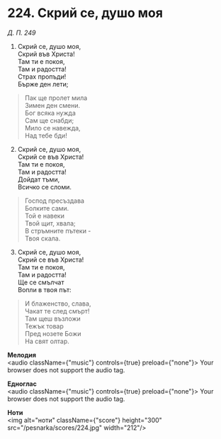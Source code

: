 # 224. Скрий се, душо моя

_Д. П. 249_

1. Скрий се, душо моя,  
Скрий във Христа!  
Там ти е покоя,  
Там и радостта!  
Страх пропъди!  
Бърже ден лети;  

> Пак ще пролет мила  
> Зимен ден смени.  
> Бог всяка нужда  
> Сам ще снабди;  
> Мило се навежда,  
> Над тебе бди!

2. Скрий се, душо моя,  
Скрий се във Христа!  
Там ти е покоя,  
Там и радостта!  
Дойдат тъми,  
Всичко се сломи.  

> Господ пресъздава  
> Болките сами.  
> Той е навеки  
> Твой щит, хвала;  
> В стръмните пътеки -  
> Твоя скала.  

3. Скрий се, душо моя,  
Скрий се във Христа!  
Там ти е покоя,  
Там и радостта!  
Ще се смълчат  
Вопли в твоя път:  

> И блаженство, слава,  
> Чакат те след смърт!  
> Там щеш възложи  
> Тежък товар  
> Пред нозете Божи  
> На свят олтар.

**Мелодия**  
<audio className={"music"} controls={true} preload={"none"}>
    <source src="/pesnarka/mp3/224.mp3" type="audio/mpeg"/>
    Your browser does not support the audio tag.
</audio>

**Едноглас**  
<audio className={"music"} controls={true} preload={"none"}>
    <source src="/pesnarka/transp/224.mp3" type="audio/mpeg"/>
    Your browser does not support the audio tag.
</audio>

**Ноти**  
<img alt="ноти" className={"score"} height="300" src="/pesnarka/scores/224.jpg" width="212"/>
